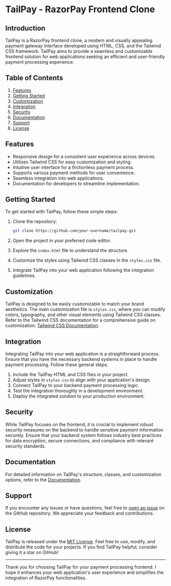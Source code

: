 # TailPay - RazorPay Frontend Clone

## Introduction

TailPay is a RazorPay frontend clone, a modern and visually appealing payment gateway interface developed using HTML, CSS, and the Tailwind CSS framework. TailPay aims to provide a seamless and customizable frontend solution for web applications seeking an efficient and user-friendly payment processing experience.

## Table of Contents

1. [Features](#features)
2. [Getting Started](#getting-started)
3. [Customization](#customization)
4. [Integration](#integration)
5. [Security](#security)
6. [Documentation](#documentation)
7. [Support](#support)
8. [License](#license)

## Features

- Responsive design for a consistent user experience across devices.
- Utilizes Tailwind CSS for easy customization and styling.
- Intuitive user interface for a frictionless payment process.
- Supports various payment methods for user convenience.
- Seamless integration into web applications.
- Documentation for developers to streamline implementation.

## Getting Started

To get started with TailPay, follow these simple steps:

1. Clone the repository:

   ```bash
   git clone https://github.com/your-username/tailpay.git
   ```

2. Open the project in your preferred code editor.

3. Explore the `index.html` file to understand the structure.

4. Customize the styles using Tailwind CSS classes in the `styles.css` file.

5. Integrate TailPay into your web application following the integration guidelines.

## Customization

TailPay is designed to be easily customizable to match your brand aesthetics. The main customization file is `styles.css`, where you can modify colors, typography, and other visual elements using Tailwind CSS classes. Refer to the Tailwind CSS documentation for a comprehensive guide on customization: [Tailwind CSS Documentation](https://tailwindcss.com/docs).

## Integration

Integrating TailPay into your web application is a straightforward process. Ensure that you have the necessary backend systems in place to handle payment processing. Follow these general steps:

1. Include the TailPay HTML and CSS files in your project.
2. Adjust styles in `styles.css` to align with your application's design.
3. Connect TailPay to your backend payment processing logic.
4. Test the integration thoroughly in a development environment.
5. Deploy the integrated solution to your production environment.

## Security

While TailPay focuses on the frontend, it is crucial to implement robust security measures on the backend to handle sensitive payment information securely. Ensure that your backend system follows industry best practices for data encryption, secure connections, and compliance with relevant security standards.

## Documentation

For detailed information on TailPay's structure, classes, and customization options, refer to the [Documentation](docs/README.md).

## Support

If you encounter any issues or have questions, feel free to [open an issue](https://github.com/your-username/tailpay/issues) on the GitHub repository. We appreciate your feedback and contributions.

## License

TailPay is released under the [MIT License](LICENSE). Feel free to use, modify, and distribute the code for your projects. If you find TailPay helpful, consider giving it a star on GitHub!

---

Thank you for choosing TailPay for your payment processing frontend. I hope it enhances your web application's user experience and simplifies the integration of RazorPay functionalities.
